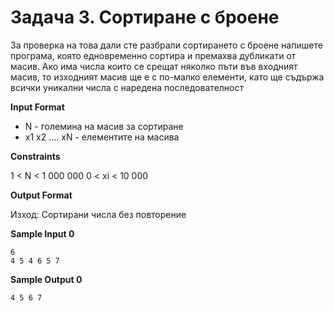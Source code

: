 # Задача 3. Сортиране с броене

За проверка на това дали сте разбрали сортирането с броене напишете програма, която едновременно сортира и премахва дубликати от масив. Ако има числа които се срещат няколко пъти във входният масив, то изходният масив ще е с по-малко елементи, като ще съдържа всички уникални числа с наредена последователност

**Input Format**

* N - големина на масив за сортиране
* x1 x2 …. xN - елементите на масива

**Constraints**

1 < N < 1 000 000
0 < xi < 10 000

**Output Format**

Изход: Сортирани числа без повторение

**Sample Input 0**
```
6
4 5 4 6 5 7
```

**Sample Output 0**
```
4 5 6 7
```
